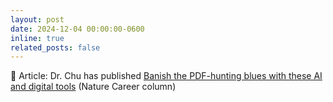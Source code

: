 ```yaml
---
layout: post
date: 2024-12-04 00:00:00-0600
inline: true
related_posts: false
---
```


📝 Article: Dr. Chu has published [Banish the PDF-hunting blues with these AI and digital tools](https://www.nature.com/articles/d41586-024-03775-7) (Nature Career column)
